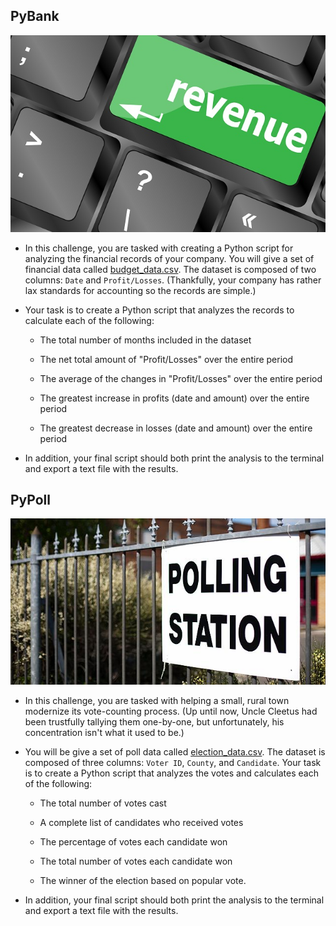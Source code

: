 ## PyBank

![Revenue](https://github.com/tiroger/Python_Challenge/blob/master/PyBank/revenue-per-lead.jpg?raw=true)

* In this challenge, you are tasked with creating a Python script for analyzing the financial records of your company. You will give a set of financial data called [budget_data.csv](https://github.com/tiroger/Python_Challenge/blob/master/PyBank/Resources/budget_data.csv). The dataset is composed of two columns: `Date` and `Profit/Losses`. (Thankfully, your company has rather lax standards for accounting so the records are simple.)

* Your task is to create a Python script that analyzes the records to calculate each of the following:

  * The total number of months included in the dataset

  * The net total amount of "Profit/Losses" over the entire period

  * The average of the changes in "Profit/Losses" over the entire period

  * The greatest increase in profits (date and amount) over the entire period

  * The greatest decrease in losses (date and amount) over the entire period
  
* In addition, your final script should both print the analysis to the terminal and export a text file with the results.
  
  
## PyPoll

![Vote-Counting](https://github.com/tiroger/Python_Challenge/blob/master/PyPoll/Vote_counting.jpg?raw=true)

* In this challenge, you are tasked with helping a small, rural town modernize its vote-counting process. (Up until now, Uncle Cleetus had been trustfully tallying them one-by-one, but unfortunately, his concentration isn't what it used to be.)

* You will be give a set of poll data called [election_data.csv](https://github.com/tiroger/Python_Challenge/blob/master/PyPoll/Resources/election_data.csv). The dataset is composed of three columns: `Voter ID`, `County`, and `Candidate`. Your task is to create a Python script that analyzes the votes and calculates each of the following:

  * The total number of votes cast

  * A complete list of candidates who received votes

  * The percentage of votes each candidate won

  * The total number of votes each candidate won

  * The winner of the election based on popular vote.

* In addition, your final script should both print the analysis to the terminal and export a text file with the results.
